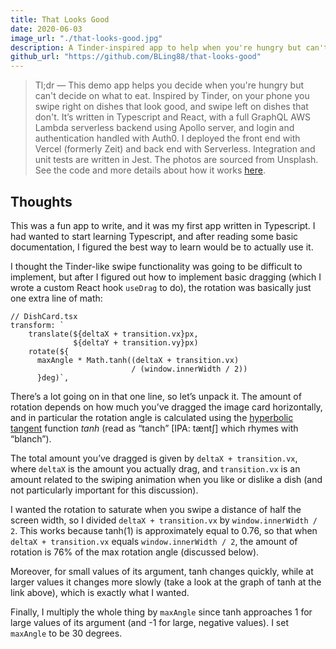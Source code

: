 ```yaml
---
title: That Looks Good
date: 2020-06-03
image_url: "./that-looks-good.jpg"
description: A Tinder-inspired app to help when you're hungry but can't decide what to eat.
github_url: "https://github.com/BLing88/that-looks-good"
---
```


> Tl;dr &mdash; This demo app helps you decide when you're hungry but can't decide on what to eat. Inspired by Tinder, on your phone you swipe right on dishes that look good, and swipe left on dishes that don't. It’s written in Typescript and React, with a full GraphQL AWS Lambda serverless backend using Apollo server, and login and authentication handled with Auth0. I deployed the front end with Vercel (formerly Zeit) and back end with Serverless. Integration and unit tests are written in Jest. The photos are sourced from Unsplash. See the code and more details about how it works [here][github repo].

## Thoughts

This was a fun app to write, and it was my first app written in Typescript. I had wanted to start learning Typescript, and after reading some basic documentation, I figured the best way to learn would be to actually use it.

I thought the Tinder-like swipe functionality was going to be difficult to implement, but after I figured out how to implement basic dragging (which I wrote a custom React hook `useDrag` to do), the rotation was basically just one extra line of math:

```jsx{6-7}
// DishCard.tsx
transform: `
    translate(${deltaX + transition.vx}px,
              ${deltaY + transition.vy}px)
    rotate(${
      maxAngle * Math.tanh((deltaX + transition.vx)
                           / (window.innerWidth / 2))
      }deg)`,
```

There’s a lot going on in that one line, so let’s unpack it. The amount of rotation depends on how much you’ve dragged the image card horizontally, and in particular the rotation angle is calculated using the [hyperbolic tangent][tanh] function _tanh_ (read as “tanch” [IPA: tæntʃ] which rhymes with “blanch”).

The total amount you’ve dragged is given by `deltaX + transition.vx`, where `deltaX` is the amount you actually drag, and `transition.vx` is an amount related to the swiping animation when you like or dislike a dish (and not particularly important for this discussion).

I wanted the rotation to saturate when you swipe a distance of half the screen width, so I divided `deltaX + transition.vx` by `window.innerWidth / 2`. This works because tanh(1) is approximately equal to 0.76, so that when `deltaX + transition.vx` equals `window.innerWidth / 2`, the amount of rotation is 76% of the max rotation angle (discussed below).

Moreover, for small values of its argument, tanh changes quickly, while at larger values it changes more slowly (take a look at the graph of tanh at the link above), which is exactly what I wanted.

Finally, I multiply the whole thing by `maxAngle` since tanh approaches 1 for large values of its argument (and -1 for large, negative values). I set `maxAngle` to be 30 degrees.

[github repo]: https://github.com/BLing88/that-looks-good
[tanh]: https://mathworld.wolfram.com/HyperbolicTangent.html
